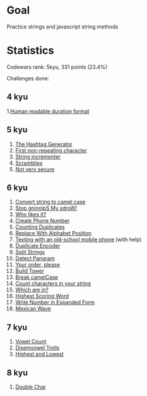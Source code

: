 # Goal
Practice strings and javascript string methods

# Statistics
Codewars rank: 5kyu, 331 points (23.4%)

Challenges done:

## 4 kyu
1.[Human readable duration format](https://www.codewars.com/kata/52742f58faf5485cae000b9a)

## 5 kyu
1. [The Hashtag Generator](https://www.codewars.com/kata/52449b062fb80683ec000024)
2. [First non-repeating character](https://www.codewars.com/kata/52bc74d4ac05d0945d00054e)
3. [String incrementer](https://www.codewars.com/kata/54a91a4883a7de5d7800009c)
4. [Scramblies](https://www.codewars.com/kata/55c04b4cc56a697bb0000048)
5. [Not very secure](https://www.codewars.com/kata/526dbd6c8c0eb53254000110)

## 6 kyu
1. [Convert string to camel case](https://www.codewars.com/kata/517abf86da9663f1d2000003)
2. [Stop gninnipS My sdroW!](https://www.codewars.com/kata/5264d2b162488dc400000001)
3. [Who likes it?](https://www.codewars.com/kata/5266876b8f4bf2da9b000362)
4. [Create Phone Number](https://www.codewars.com/kata/525f50e3b73515a6db000b83)
5. [Counting Duplicates](https://www.codewars.com/kata/54bf1c2cd5b56cc47f0007a1)
6. [Replace With Alphabet Position](https://www.codewars.com/kata/546f922b54af40e1e90001da)
7. [Texting with an old-school mobile phone](https://www.codewars.com/kata/5ca24526b534ce0018a137b5) (with help)
8. [Duplicate Encoder](https://www.codewars.com/kata/54b42f9314d9229fd6000d9c)
9. [Split Strings](https://www.codewars.com/kata/515de9ae9dcfc28eb6000001)
10. [Detect Pangram](https://www.codewars.com/kata/545cedaa9943f7fe7b000048)
11. [Your order, please](https://www.codewars.com/kata/55c45be3b2079eccff00010f)
12. [Build Tower](https://www.codewars.com/kata/576757b1df89ecf5bd00073b)
13. [Break camelCase](https://www.codewars.com/kata/5208f99aee097e6552000148)
14. [Count characters in your string](https://www.codewars.com/kata/52efefcbcdf57161d4000091)
15. [Which are in?](https://www.codewars.com/kata/550554fd08b86f84fe000a58)
16. [Highest Scoring Word](https://www.codewars.com/kata/57eb8fcdf670e99d9b000272)
17. [Write Number in Expanded Form](https://www.codewars.com/kata/5842df8ccbd22792a4000245)
18. [Mexican Wave](https://www.codewars.com/kata/58f5c63f1e26ecda7e000029)
    
## 7 kyu
1. [Vowel Count](https://www.codewars.com/kata/54ff3102c1bad923760001f3)
2. [Disemvowel Trolls](https://www.codewars.com/kata/52fba66badcd10859f00097e)
3. [Highest and Lowest](https://www.codewars.com/kata/554b4ac871d6813a03000035)

## 8 kyu
1. [Double Char](https://www.codewars.com/kata/56b1f01c247c01db92000076)
